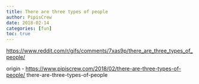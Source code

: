 ```yaml
---
title: There are three types of people
author: PipisCrew
date: 2018-02-14
categories: [fun]
toc: true
---
```


https://www.reddit.com/r/gifs/comments/7xas9p/there_are_three_types_of_people/

origin - https://www.pipiscrew.com/2018/02/there-are-three-types-of-people/ there-are-three-types-of-people